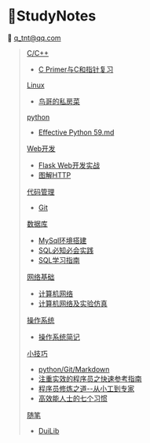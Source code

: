 # :dolphin:StudyNotes

:e-mail: q_tnt@qq.com

> [C/C++](C_C++)
>
> + [C Primer与C和指针复习](C_C++/C复习.png)
>
> [Linux](Linux)
>
> + [鸟哥的私房菜](Linux/鸟哥的私房菜/鸟哥的私房菜.md)
>
> [python](python)
>
> + [Effective Python 59.md](python/Effective&#32;Python&#32;59.md)
>
> [Web开发](Web开发)
>
> + [Flask Web开发实战](Web开发/Flask&#32;Web开发实战.md)
> + [图解HTTP](Web开发/图解HTTP.png)
>
> [代码管理](代码管理)
>
> + [Git](代码管理/Git.md)
>
> [数据库](数据库)
>
> + [MySql环境搭建](数据库/MySQL环境搭建-mysql&#32;8.0.13&#32;解压版安装配置方法图文教程.png)
> + [SQL必知必会实践](数据库/SQL必知必会实践--mysql.png)
> + [SQL学习指南](数据库/SQL学习指南.png)
>
> [网络基础](网络基础)
>
> + [计算机网络](网络基础/计算机网络.png)
> + [计算机网络及实验仿真](网络基础/计算机网络学习及实验仿真.md)
>
> [操作系统](操作系统)
>
> + [操作系统简记](操作系统/操作系统简记/操作系统简记.md)
>
> [小技巧](小技巧)
>
> + [python/Git/Markdown](小技巧/note.md)
> + [注重实效的程序员之快速参考指南](小技巧/注重实效的程序员之快速参考指南.md)
> + [程序员修炼之道--从小工到专家](小技巧/程序员修炼之道--从小工到专家.md)
> + [高效能人士的七个习惯](小技巧/高效能人士的七个习惯.xmind)
>
> [随笔](随笔)
>
> + [DuiLib](随笔/DuiLib/DuiLib.md)

